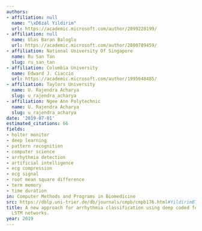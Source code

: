 ```yaml
---
authors:
- affiliation: null
  name: "\xD6zal Yildirim"
  url: https://academic.microsoft.com/author/2099228199/
- affiliation: null
  name: Ulas Baran Baloglu
  url: https://academic.microsoft.com/author/2800789459/
- affiliation: National University Of Singapore
  name: Ru San Tan
  slug: ru_san_tan
- affiliation: Columbia University
  name: Edward J. Ciaccio
  url: https://academic.microsoft.com/author/1995648485/
- affiliation: Taylors University
  name: U. Rajendra Acharya
  slug: u_rajendra_acharya
- affiliation: Ngee Ann Polytechnic
  name: U. Rajendra Acharya
  slug: u_rajendra_acharya
date: '2019-07-01'
estimated_citations: 66
fields:
- holter monitor
- deep learning
- pattern recognition
- computer science
- arrhythmia detection
- artificial intelligence
- ecg compression
- ecg signal
- root mean square difference
- term memory
- time duration
in: Computer Methods and Programs in Biomedicine
src: https://dblp.uni-trier.de/db/journals/cmpb/cmpb176.html#YildirimBTCA19
title: A new approach for arrhythmia classification using deep coded features and
  LSTM networks.
year: 2019
---
```

